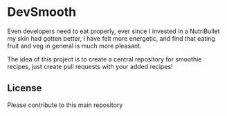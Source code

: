 DevSmooth
=========

Even developers need to eat properly, ever since I invested in a NutriBullet my skin had gotten better, I have felt more energetic, and find that eating fruit and veg in general is much more pleasant.

The idea of this project is to create a central repository for smoothie recipes, just create pull requests with your added recipes!


License
----

Please contribute to this main repository 